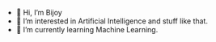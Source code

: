 - 👋 Hi, I’m Bijoy
- 👀 I’m interested in Artificial Intelligence and stuff like that.
- 🌱 I’m currently learning Machine Learning.


<!---
VitaNovus/VitaNovus is a ✨ special ✨ repository because its `README.md` (this file) appears on your GitHub profile.
You can click the Preview link to take a look at your changes.
--->
